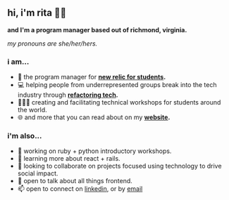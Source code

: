 ## hi, i'm rita 👋🏾

**and I'm a program manager based out of richmond, virginia.**

*my pronouns are she/her/hers.*

### i am...
* 🏢 the program manager for **[new relic for students](https://newrelic.com/social-impact/students).**
* 💻 helping people from underrepresented groups break into the tech industry through **[refactoring tech](https://refactoring.tech).**
* 👩🏾‍🏫 creating and facilitating technical workshops for students around the world.
* 🌐 and more that you can read about on my **[website](https://rhcreative.me).**

### i'm also...

- 🔭 working on ruby + python introductory workshops.
- 🌱 learning more about react + rails.
- 👯 looking to collaborate on projects focused using technology to drive social impact.
- 💬 open to talk about all things frontend.
- 📫 open to connect on [linkedin](https://linkedin.com/in/rita-hill), or by [email](mailto:rita@rhcreative.me)

